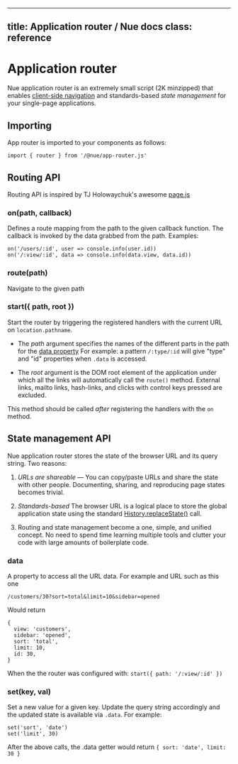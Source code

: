 
---
title: Application router / Nue docs
class: reference
---

# Application router
Nue application router is an extremely small script (2K minzipped) that enables [client-side navigation](../concepts/client-side-navigation.html) and standards-based *state management* for your single-page applications.

## Importing
App router is imported to your components as follows:

```
import { router } from '/@nue/app-router.js'
```

## Routing API
Routing API is inspired by TJ Holowaychuk's awesome [page.js](//visionmedia.github.io/page.js/)

### on(path, callback)
Defines a route mapping from the path to the given callback function. The callback is invoked by the data grabbed from the path. Examples:

```
on('/users/:id', user => console.info(user.id))
on('/:view/:id', data => console.info(data.view, data.id))
```

### route(path)
Navigate to the given path

### start({ path, root })
Start the router by triggering the registered handlers with the current URL on `location.pathname`.

- The *path* argument specifies the names of the different parts in the path for the [data property](#data) For example: a pattern `/:type/:id` will give "type" and "id" properties when `.data` is accessed.

- The *root* argument is the DOM root element of the application under which all the links will automatically call the `route()` method. External links, mailto links, hash-links, and clicks with control keys pressed are excluded.

This method should be called _after_ registering the handlers with the `on` method.


## State management API
Nue application router stores the state of the browser URL and its query string. Two reasons:

1. *URLs are shareable* — You can copy/paste URLs and share the state with other people. Documenting, sharing, and reproducing page states becomes trivial.

2. *Standards-based* The browser URL is a logical place to store the global application state using the standard [History.replaceState()](//developer.mozilla.org/en-US/docs/Web/API/History/replaceState) call.

3. Routing and state management become a one, simple, and unified concept. No need to spend time learning multiple tools and clutter your code with large amounts of boilerplate code.

### data
A property to access all the URL data. For example and URL such as this one

```
/customers/30?sort=total&limit=10&sidebar=opened
```

Would return

```
{
  view: 'customers',
  sidebar: 'opened',
  sort: 'total',
  limit: 10,
  id: 30,
}
```

When the the router was configured with: `start({ path: '/:view/:id' })`

### set(key, val)
Set a new value for a given key. Update the query string accordingly and the updated state is available via `.data`. For example:

```
set('sort', 'date')
set('limit', 30)
```

After the above calls, the .data getter would return `{ sort: 'date', limit: 30 }`




